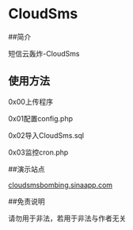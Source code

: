 CloudSms
===================================
##简介

短信云轰炸-CloudSms

## 使用方法

0x00上传程序

0x01配置config.php

0x02导入CloudSms.sql

0x03监控cron.php

##演示站点

[cloudsmsbombing.sinaapp.com](http://cloudsmsbombing.sinaapp.com/)

##免责说明

请勿用于非法，若用于非法与作者无关
